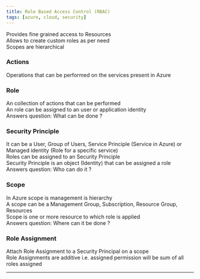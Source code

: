 ```yaml
---
title: Role Based Access Control (RBAC)
tags: [azure, cloud, security]
---
```


Provides fine grained access to Resources  
Allows to create custom roles as per need  
Scopes are hierarchical  

### Actions

Operations that can be performed on the services present in Azure

### Role

An collection of actions that can be performed  
An role can be assigned to an user or application identity  
Answers question: What can be done ?

### Security Principle

It can be a User, Group of Users, Service Principle (Service in Azure) or Managed identity (Role for a specific service)  
Roles can be assigned to an Security Principle  
Security Principle is an object (Identity) that can be assigned a role  
Answers question: Who can do it ?

### Scope

In Azure scope is management is hierarchy  
A scope can be a Management Group, Subscription, Resource Group, Resources  
Scope is one or more resource to which role is applied  
Answers question: Where can it be done ?

### Role Assignment

Attach Role Assignment to a Security Principal on a scope  
Role Assignments are additive i.e. assigned permission will be sum of all roles assigned

---